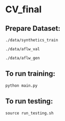# CV_final

## Prepare Dataset:
`./data/synthetics_train`

`./data/aflw_val`

`./data/aflw_gen`

## To run training:
`python main.py`

## To run testing:
`source run_testing.sh`
